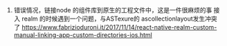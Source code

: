 1. 错误情况，链接node 的组件库到原生的工程文件中，这是一件很麻烦的事
接入 realm 的时候遇到一个问题，与ASTexure的 ascollectionlayout发生冲突了
https://www.fabrizioduroni.it/2017/11/14/react-native-realm-custom-manual-linking-app-custom-directories-ios.html
